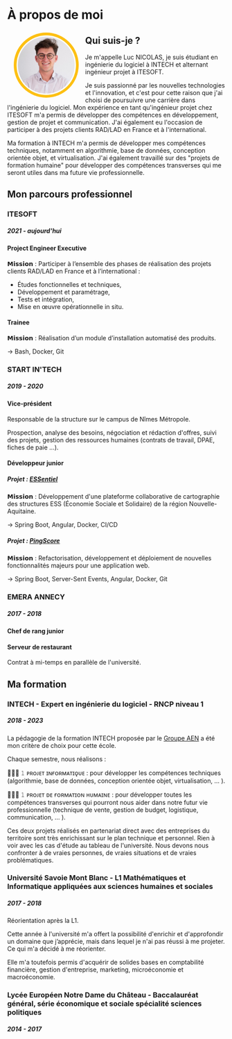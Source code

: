 # À propos de moi

<img src="img.png" alt="image" width="150" height="150" align="left" style="border-radius: 50%; margin: 5px 15px 0" />

## Qui suis-je ?

Je m'appelle Luc NICOLAS, je suis étudiant en ingénierie du logiciel à INTECH et alternant ingénieur projet à ITESOFT.

Je suis passionné par les nouvelles technologies et l'innovation, et c'est pour cette raison que j'ai choisi de poursuivre une carrière dans l'ingénierie du logiciel. Mon expérience en tant qu'ingénieur projet chez ITESOFT m'a permis de développer des compétences en développement, gestion de projet et communication. J'ai également eu l'occasion de participer à des projets clients RAD/LAD en France et à l'international.

Ma formation à INTECH m'a permis de développer mes compétences techniques, notamment en algorithmie, base de données, conception orientée objet, et virtualisation. J'ai également travaillé sur des "projets de formation humaine" pour développer des compétences transverses qui me seront utiles dans ma future vie professionnelle.

## Mon parcours professionnel

### ITESOFT
##### 2021 - aujourd'hui

#### Project Engineer Executive
𝗠𝗶𝘀𝘀𝗶𝗼𝗻 : Participer à l’ensemble des phases de réalisation des projets clients RAD/LAD en France et à l’international :

- Études fonctionnelles et techniques,
- Développement et paramétrage,
- Tests et intégration,
- Mise en œuvre opérationnelle in situ.

#### Trainee
𝗠𝗶𝘀𝘀𝗶𝗼𝗻 : Réalisation d’un module d’installation automatisé des produits.

→ Bash, Docker, Git

### START IN'TECH
##### 2019 - 2020

#### Vice-président
Responsable de la structure sur le campus de Nîmes Métropole.

Prospection, analyse des besoins, négociation et rédaction d'offres, suivi des projets, gestion des ressources humaines (contrats de travail, DPAE, fiches de paie ...).

#### Développeur junior
##### Projet : [ESSentiel](mes-réalisations/essentiel)
𝗠𝗶𝘀𝘀𝗶𝗼𝗻 : Développement d'une plateforme collaborative de cartographie des structures ESS (Économie Sociale et Solidaire) de la région Nouvelle-Aquitaine.

→ Spring Boot, Angular, Docker, CI/CD

##### Projet : [PingScore](/mes-réalisations/pingscore)
𝗠𝗶𝘀𝘀𝗶𝗼𝗻 : Refactorisation, développement et déploiement de nouvelles fonctionnalités majeurs pour une application web.

→ Spring Boot, Server-Sent Events, Angular, Docker, Git


### EMERA ANNECY
##### 2017 - 2018
#### Chef de rang junior
#### Serveur de restaurant
Contrat à mi-temps en parallèle de l'université.


## Ma formation

### INTECH - Expert en ingénierie du logiciel - RNCP niveau 1
##### 2018 - 2023

La pédagogie de la formation INTECH proposée par le [Groupe AEN](https://www.groupe-aen.info/) a été mon critère de choix pour cette école.

Chaque semestre, nous réalisons :

👨🏻‍💻 𝟷 ᴘʀᴏᴊᴇᴛ ɪɴғᴏʀᴍᴀᴛɪǫᴜᴇ : pour développer les compétences techniques (algorithmie, base de données, conception orientée objet, virtualisation, ... ).

👨🏻‍🎓 𝟷 ᴘʀᴏᴊᴇᴛ ᴅᴇ ғᴏʀᴍᴀᴛɪᴏɴ ʜᴜᴍᴀɪɴᴇ : pour développer toutes les compétences transverses qui pourront nous aider dans notre futur vie professionnelle (technique de vente, gestion de budget, logistique, communication, ... ).

Ces deux projets réalisés en partenariat direct avec des entreprises du territoire sont très enrichissant sur le plan technique et personnel. Rien à voir avec les cas d'étude au tableau de l'université. Nous devons nous confronter à de vraies personnes, de vraies situations et de vraies problématiques.

### Université Savoie Mont Blanc - L1 Mathématiques et Informatique appliquées aux sciences humaines et sociales
##### 2017 - 2018

Réorientation après la L1.

Cette année à l'université m'a offert la possibilité d'enrichir et d'approfondir un domaine que j’apprécie, mais dans lequel je n'ai pas réussi à me projeter. Ce qui m'a décidé à me réorienter.

Elle m'a toutefois permis d'acquérir de solides bases en comptabilité financière, gestion d'entreprise, marketing, microéconomie et macroéconomie.

### Lycée Européen Notre Dame du Château - Baccalauréat général, série économique et sociale spécialité sciences politiques
##### 2014 - 2017
